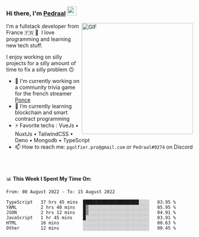### Hi there, I'm <a href="https://pedraal.dev" target="_blank">Pedraal</a> <img src="https://media.giphy.com/media/hvRJCLFzcasrR4ia7z/giphy.gif" width="25px">
<img align="right" alt="GIF" src="https://pedraal.dev/avatar.png" width="300" height="300" />

I'm a fullstack developer from France 🇫🇷 🥖 &nbsp;I love programming and learning new
tech stuff.

I enjoy working on silly projects for a silly amount of time to fix a silly problem 🙃

- 🔭  I'm currently working on a community trivia game for the french streamer <a href="https://twitch.tv/ponce" target="_blank">Ponce</a>
- 🌱 I’m currently learning blockchain and smart contract programming
- ⚡ Favorite techs : VueJs &bull; NuxtJs &bull; TailwindCSS &bull; Deno &bull; Mongodb &bull; TypeScript
- 📫 How to reach me: `pgolfier.pro@gmail.com` or `Pedraal#9274` on Discord

<br>
<br>

📊 **This Week I Spent My Time On:**
<!--START_SECTION:waka-->

```text
From: 08 August 2022 - To: 15 August 2022

TypeScript   37 hrs 45 mins  █████████████████████░░░░   83.95 %
YAML         2 hrs 40 mins   █▒░░░░░░░░░░░░░░░░░░░░░░░   05.95 %
JSON         2 hrs 12 mins   █▒░░░░░░░░░░░░░░░░░░░░░░░   04.91 %
JavaScript   1 hr 45 mins    █░░░░░░░░░░░░░░░░░░░░░░░░   03.91 %
HTML         16 mins         ░░░░░░░░░░░░░░░░░░░░░░░░░   00.63 %
Other        12 mins         ░░░░░░░░░░░░░░░░░░░░░░░░░   00.45 %
```

<!--END_SECTION:waka-->
